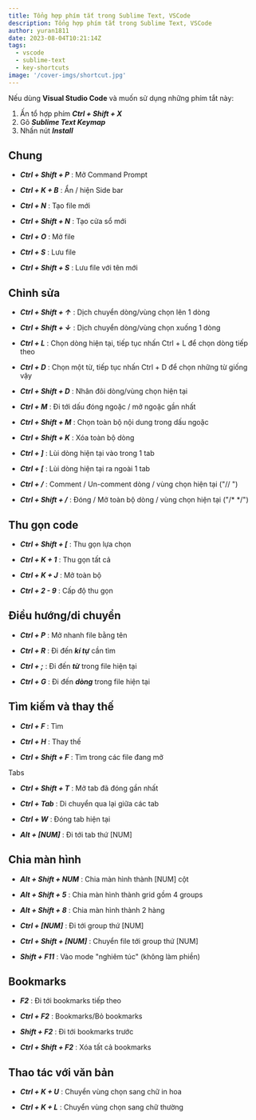 ```yaml
---
title: Tổng hợp phím tắt trong Sublime Text, VSCode
description: Tổng hợp phím tắt trong Sublime Text, VSCode
author: yuran1811
date: 2023-08-04T10:21:14Z
tags:
  - vscode
  - sublime-text
  - key-shortcuts
image: '/cover-imgs/shortcut.jpg'
---
```


Nếu dùng **Visual Studio Code** và muốn sử dụng những phím tắt này:

1. Ấn tổ hợp phím **_Ctrl + Shift + X_**
2. Gõ **_Sublime Text Keymap_**
3. Nhấn nút **_Install_**

## Chung

- **_Ctrl + Shift + P_** : Mở Command Prompt

- **_Ctrl + K + B_** : Ẩn / hiện Side bar

- **_Ctrl + N_** : Tạo file mới
- **_Ctrl + Shift + N_** : Tạo cửa sổ mới

- **_Ctrl + O_** : Mở file

- **_Ctrl + S_** : Lưu file

- **_Ctrl + Shift + S_** : Lưu file với tên mới

## Chỉnh sửa

- **_Ctrl + Shift + ↑_** : Dịch chuyển dòng/vùng chọn lên 1 dòng

- **_Ctrl + Shift + ↓_** : Dịch chuyển dòng/vùng chọn xuống 1 dòng

- **_Ctrl + L_** : Chọn dòng hiện tại, tiếp tục nhấn Ctrl + L để chọn dòng tiếp theo

- **_Ctrl + D_** : Chọn một từ, tiếp tục nhấn Ctrl + D để chọn những từ giống vậy

- **_Ctrl + Shift + D_** : Nhân đôi dòng/vùng chọn hiện tại

- **_Ctrl + M_** : Đi tới dấu đóng ngoặc / mở ngoặc gần nhất

- **_Ctrl + Shift + M_** : Chọn toàn bộ nội dung trong dấu ngoặc

- **_Ctrl + Shift + K_** : Xóa toàn bộ dòng

- **_Ctrl + ]_** : Lùi dòng hiện tại vào trong 1 tab

- **_Ctrl + [_** : Lùi dòng hiện tại ra ngoài 1 tab

- **_Ctrl + /_** : Comment / Un-comment dòng / vùng chọn hiện tại ("// ")

- **_Ctrl + Shift + /_** : Đóng / Mở toàn bộ dòng / vùng chọn hiện tại ("/\* \*/")

## Thu gọn code

- **_Ctrl + Shift + [_** : Thu gọn lựa chọn

- **_Ctrl + K + 1_** : Thu gọn tất cả

- **_Ctrl + K + J_** : Mở toàn bộ

- **_Ctrl + 2 - 9_** : Cấp độ thu gọn

## Điều hướng/di chuyển

- **_Ctrl + P_** : Mở nhanh file bằng tên

- **_Ctrl + R_** : Đi đến **_kí tự_** cần tìm

- **_Ctrl + ;_** : Đi đến **_từ_** trong file hiện tại

- **_Ctrl + G_** : Đi đến **_dòng_** trong file hiện tại

## Tìm kiếm và thay thế

- **_Ctrl + F_** : Tìm

- **_Ctrl + H_** : Thay thế

- **_Ctrl + Shift + F_** : Tìm trong các file đang mở

Tabs

- **_Ctrl + Shift + T_** : Mở tab đã đóng gần nhất

- **_Ctrl + Tab_** : Di chuyển qua lại giữa các tab

- **_Ctrl + W_** : Đóng tab hiện tại

- **_Alt + [NUM]_** : Đi tới tab thứ [NUM]

## Chia màn hình

- **_Alt + Shift + NUM_** : Chia màn hình thành [NUM] cột

- **_Alt + Shift + 5_** : Chia màn hình thành grid gồm 4 groups

- **_Alt + Shift + 8_** : Chia màn hình thành 2 hàng

- **_Ctrl + [NUM]_** : Đi tới group thứ [NUM]

- **_Ctrl + Shift + [NUM]_** : Chuyển file tới group thứ [NUM]

- **_Shift + F11_** : Vào mode "nghiêm túc" (không làm phiền)

## Bookmarks

- **_F2_** : Đi tới bookmarks tiếp theo

- **_Ctrl + F2_** : Bookmarks/Bỏ bookmarks

- **_Shift + F2_** : Đi tới bookmarks trước

- **_Ctrl + Shift + F2_** : Xóa tất cả bookmarks

## Thao tác với văn bản

- **_Ctrl + K + U_** : Chuyển vùng chọn sang chữ in hoa

- **_Ctrl + K + L_** : Chuyển vùng chọn sang chữ thường
